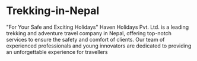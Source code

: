 # Trekking-in-Nepal
"For Your Safe and Exciting Holidays" Haven Holidays Pvt. Ltd. is a leading trekking and adventure travel company in Nepal, offering top-notch services to ensure the safety and comfort of clients. Our team of experienced professionals and young innovators are dedicated to providing an unforgettable experience for travellers 
